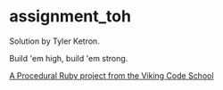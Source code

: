 assignment_toh
==============

Solution by Tyler Ketron.

Build 'em high, build 'em strong.

[A Procedural Ruby project from the Viking Code School](http://www.vikingcodeschool.com)
